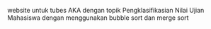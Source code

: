 website untuk tubes AKA dengan topik Pengklasifikasian Nilai Ujian Mahasiswa dengan menggunakan bubble sort dan merge sort
